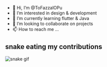 - 👋 Hi, I’m @ToFazzalOPu
- 👀 I’m interested in design & development
- 🌱 I’m currently learning flutter & Java
- 💞️ I’m looking to collaborate on projects
- 📫 How to reach me ...

<!---
ToFazzalOPu/ToFazzalOPu is a ✨ special ✨ repository because its `README.md` (this file) appears on your GitHub profile.
You can click the Preview link to take a look at your changes.
--->
## snake eating my contributions
![snake gif](https://github.com/tofazzalopu/tofazzalopu/blob/output/github-contribution-grid-snake.gif)

